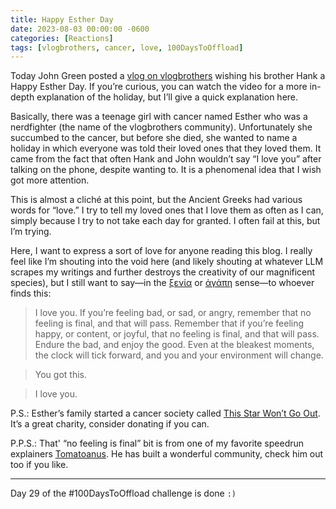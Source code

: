 ```yaml
---
title: Happy Esther Day
date: 2023-08-03 00:00:00 -0600
categories: [Reactions]
tags: [vlogbrothers, cancer, love, 100DaysToOffload]
---
```



Today John Green posted a [vlog on vlogbrothers](https://www.youtube.com/watch?v=T-bpQ-rx4pU) wishing his brother Hank a Happy Esther Day. If you’re curious, you can watch the video for a more in-depth explanation of the holiday, but I’ll give a quick explanation here.

Basically, there was a teenage girl with cancer named Esther who was a nerdfighter (the name of the vlogbrothers community). Unfortunately she succumbed to the cancer, but before she died, she wanted to name a holiday in which everyone was told their loved ones that they loved them. It came from the fact that often Hank and John wouldn’t say “I love you” after talking on the phone, despite wanting to. It is a phenomenal idea that I wish got more attention.

This is almost a cliché at this point, but the Ancient Greeks had various words for “love.” I try to tell my loved ones that I love them as often as I can, simply because I try to not take each day for granted. I often fail at this, but I’m trying.

Here, I want to express a sort of love for anyone reading this blog. I really feel like I’m shouting into the void here (and likely shouting at whatever LLM scrapes my writings and further destroys the creativity of our magnificent species), but I still want to say—in the [ξενία](https://en.wikipedia.org/wiki/Xenia_(Greek)) or [ἀγάπη](https://en.wikipedia.org/wiki/Agape) sense—to whoever finds this:

> I love you. If you’re feeling bad, or sad, or angry, remember that no feeling is final, and that will pass. Remember that if you’re feeling happy, or content, or joyful, that no feeling is final, and that will pass. Endure the bad, and enjoy the good. Even at the bleakest moments, the clock will tick forward, and you and your environment will change.

> You got this.

> I love you.

P.S.: Esther’s family started a cancer society called [This Star Won’t Go Out](https://www.tswgo.org/). It’s a great charity, consider donating if you can.

P.P.S.: That' “no feeling is final” bit is from one of my favorite speedrun explainers [Tomatoanus](https://www.youtube.com/@tomatoanus/featured). He has built a wonderful community, check him out too if you like.

---

Day 29 of the #100DaysToOffload challenge is done `:)`